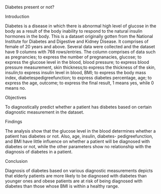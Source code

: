Diabetes present or not?

Introduction

Diabetes is a disease in which there is abnormal high level of glucose in the body as a result of the body inability to respond to the natural insulin hormones in the body. This is a dataset originally gotten from the National Institute for Diabetes and Digestive and Kidney Disease. It comprises of female of 20 years and above. Several data were collected and the dataset have 9 columns with 768 rows/entries. The column comprises of data such as pregnancies; to express the number of pregnanacies, glucose; to express the glucose level in the blood, blood pressure; to express blood pressure measurement, skin thickness;to express the thickness of the skin, insulin;to express insulin level in blood, BMI; to express the body mass index, diabetespedigreefunction; to express diabetes percentage, age; to express the age, outcome; to express the final result, 1 means yes, while 0 means no.

Objectives

To diagnostically predict whether a patient has disbetes based on certain diagnostic measurement in the dataset.

Findings

The analysis show that the glucose level in the blood determines whether a patient has diabetes or not. Also, age, insulin, diabetes- pedigreefunction, and BMI have little influence on whether a patient will be diagnosed with diabetes or not, while the other parameters show no relationship with the diagnosis of diabetes in a patient. 

Conclusion

Diagnosis of diabetes based on various diagnostic measurements depicts that elderly patients are more likely to be diagnosed with diabetes than younger ones and obese patients are at risk of being diagnosed with diabetes than those whose BMI is within a healthy range.
